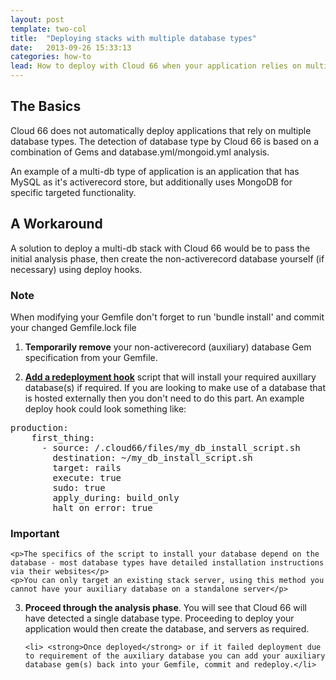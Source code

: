 ```yaml
---
layout: post
template: two-col
title:  "Deploying stacks with multiple database types"
date:   2013-09-26 15:33:13
categories: how-to
lead: How to deploy with Cloud 66 when your application relies on multiple database types.
---
```



## The Basics

Cloud 66 does not automatically deploy applications that rely on multiple database types.
The detection of database type by Cloud 66 is based on a combination of Gems and database.yml/mongoid.yml analysis.

An example of a multi-db type of application is an application that has MySQL as it's activerecord store, but additionally uses MongoDB for specific targeted functionality.

## A Workaround

A solution to deploy a multi-db stack with Cloud 66 would be to pass the initial analysis phase, then create the non-activerecord database yourself (if necessary) using deploy hooks.

<div class="notice">
        <h3>Note</h3>
        <p>When modifying your Gemfile don't forget to run 'bundle install' and commit your changed Gemfile.lock file</p>
</div>

<ol>
    <li>
        <p>
            <strong>Temporarily remove</strong> your non-activerecord (auxiliary) database Gem specification from your Gemfile.
        </p>
    </li>
    <li>
        <p>
            <strong><a href="/stack-features/redeployment-hook.html">Add a redeployment hook</a></strong> script that will install your required auxillary database(s) if required. If you are looking to make use of a database that is hosted externally then you don't need to do this part. An example deploy hook could look something like:
        </p>
    </li>
</ol>

<pre class="terminal">
production:
    first&#95;thing:
      - source: /.cloud66/files/my&#95;db&#95;install&#95;script.sh
        destination: ~/my&#95;db&#95;install&#95;script.sh
        target: rails
        execute: true
        sudo: true
        apply&#95;during: build&#95;only
        halt&#95;on&#95;error: true
</pre>



<div class="notice">
    <h3>Important</h3>

	<p>The specifics of the script to install your database depend on the database - most database types have detailed installation instructions via their websites</p>
	<p>You can only target an existing stack server, using this method you cannot have your auxiliary database on a standalone server</p>

</div>

<ol start="3">
	<li><strong>Proceed through the analysis phase</strong>. You will see that Cloud 66 will have detected a single database type. Proceeding to deploy your application would then create the database, and servers as required.</li>

	<li> <strong>Once deployed</strong> or if it failed deployment due to requirement of the auxiliary database you can add your auxiliary database gem(s) back into your Gemfile, commit and redeploy.</li>
</ol>